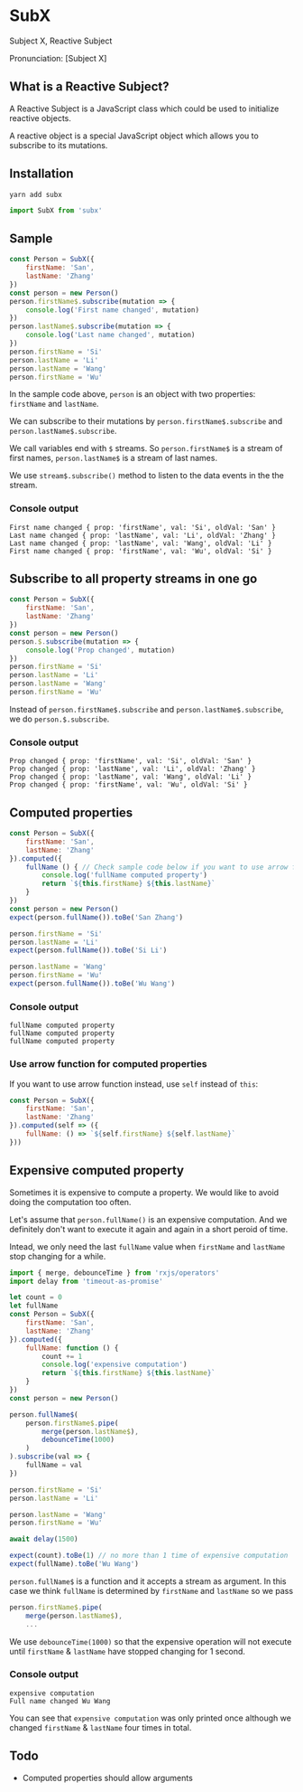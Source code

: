 # SubX

Subject X, Reactive Subject

Pronunciation: [Subject X]


## What is a Reactive Subject?

A Reactive Subject is a JavaScript class which could be used to initialize reactive objects.

A reactive object is a special JavaScript object which allows you to subscribe to its mutations.


## Installation

```
yarn add subx
```

```js
import SubX from 'subx'
```


## Sample

```js
const Person = SubX({
    firstName: 'San',
    lastName: 'Zhang'
})
const person = new Person()
person.firstName$.subscribe(mutation => {
    console.log('First name changed', mutation)
})
person.lastName$.subscribe(mutation => {
    console.log('Last name changed', mutation)
})
person.firstName = 'Si'
person.lastName = 'Li'
person.lastName = 'Wang'
person.firstName = 'Wu'
```

In the sample code above, `person` is an object with two properties: `firstName` and `lastName`.

We can subscribe to their mutations by `person.firstName$.subscribe` and `person.lastName$.subscribe`.

We call variables end with `$` streams. So `person.firstName$` is a stream of first names, `person.lastName$` is a stream of last names.

We use `stream$.subscribe()` method to listen to the data events in the the stream.

### Console output

```
First name changed { prop: 'firstName', val: 'Si', oldVal: 'San' }
Last name changed { prop: 'lastName', val: 'Li', oldVal: 'Zhang' }
Last name changed { prop: 'lastName', val: 'Wang', oldVal: 'Li' }
First name changed { prop: 'firstName', val: 'Wu', oldVal: 'Si' }
```


## Subscribe to all property streams in one go

```js
const Person = SubX({
    firstName: 'San',
    lastName: 'Zhang'
})
const person = new Person()
person.$.subscribe(mutation => {
    console.log('Prop changed', mutation)
})
person.firstName = 'Si'
person.lastName = 'Li'
person.lastName = 'Wang'
person.firstName = 'Wu'
```

Instead of `person.firstName$.subscribe` and `person.lastName$.subscribe`, we do `person.$.subscribe`.

### Console output

```
Prop changed { prop: 'firstName', val: 'Si', oldVal: 'San' }
Prop changed { prop: 'lastName', val: 'Li', oldVal: 'Zhang' }
Prop changed { prop: 'lastName', val: 'Wang', oldVal: 'Li' }
Prop changed { prop: 'firstName', val: 'Wu', oldVal: 'Si' }
```


## Computed properties

```js
const Person = SubX({
    firstName: 'San',
    lastName: 'Zhang'
}).computed({
    fullName () { // Check sample code below if you want to use arrow function instead
        console.log('fullName computed property')
        return `${this.firstName} ${this.lastName}`
    }
})
const person = new Person()
expect(person.fullName()).toBe('San Zhang')

person.firstName = 'Si'
person.lastName = 'Li'
expect(person.fullName()).toBe('Si Li')

person.lastName = 'Wang'
person.firstName = 'Wu'
expect(person.fullName()).toBe('Wu Wang')
```

### Console output

```
fullName computed property
fullName computed property
fullName computed property
```

### Use arrow function for computed properties

If you want to use arrow function instead, use `self` instead of `this`:

```js
const Person = SubX({
    firstName: 'San',
    lastName: 'Zhang'
}).computed(self => ({
    fullName: () => `${self.firstName} ${self.lastName}`
}))
```


## Expensive computed property

Sometimes it is expensive to compute a property. We would like to avoid doing the computation too often.

Let's assume that `person.fullName()` is an expensive computation. And we definitely don't want to execute it again and again in a short peroid of time.

Intead, we only need the last `fullName` value when `firstName` and `lastName` stop changing for a while.

```js
import { merge, debounceTime } from 'rxjs/operators'
import delay from 'timeout-as-promise'

let count = 0
let fullName
const Person = SubX({
    firstName: 'San',
    lastName: 'Zhang'
}).computed({
    fullName: function () {
        count += 1
        console.log('expensive computation')
        return `${this.firstName} ${this.lastName}`
    }
})
const person = new Person()

person.fullName$(
    person.firstName$.pipe(
        merge(person.lastName$),
        debounceTime(1000)
    )
).subscribe(val => {
    fullName = val
})

person.firstName = 'Si'
person.lastName = 'Li'

person.lastName = 'Wang'
person.firstName = 'Wu'

await delay(1500)

expect(count).toBe(1) // no more than 1 time of expensive computation
expect(fullName).toBe('Wu Wang')
```

`person.fullName$` is a function and it accepts a stream as argument.
In this case we think `fullName` is determined by `firstName` and `lastName` so we pass

```js
person.firstName$.pipe(
    merge(person.lastName$),
    ...
```

We use `debounceTime(1000)` so that the expensive operation will not execute until `firstName` & `lastName` have stopped changing for 1 second.

### Console output

```
expensive computation
Full name changed Wu Wang
```

You can see that `expensive computation` was only printed once although we changed `firstName` & `lastName` four times in total.


## Todo

- Computed properties should allow arguments
